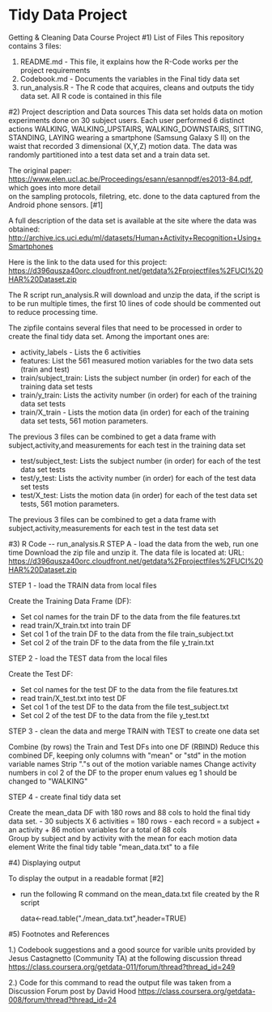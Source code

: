 # Tidy Data Project
Getting &amp; Cleaning Data Course Project
#1) List of Files
 This repository contains 3 files:  
  1) README.md      - This file, it explains how the R-Code works per the project requirements  
  2) Codebook.md    - Documents the variables in the Final tidy data set  
  3) run_analysis.R - The R code that acquires, cleans and outputs the tidy data set.  All R code is
 contained in this file  
 
#2) Project description and Data sources
 This data set holds data on motion experiments done on 30 subject users.  Each user performed 6 distinct
 actions WALKING, WALKING_UPSTAIRS, WALKING_DOWNSTAIRS, SITTING, STANDING, LAYING
 wearing a smartphone (Samsung Galaxy S II) on the waist that recorded 3 dimensional (X,Y,Z)
  motion data.  The data was randomly partitioned into a test data set and a train data set.
 
The original paper: https://www.elen.ucl.ac.be/Proceedings/esann/esannpdf/es2013-84.pdf, which goes into more detail  
on the sampling protocols, filetring, etc. done to the data captured from the Android phone sensors. [#1]
  
  A full description of the data set is available at the site where the data was obtained: 
    http://archive.ics.uci.edu/ml/datasets/Human+Activity+Recognition+Using+Smartphones 

Here is the link to the data used for this project: 
    https://d396qusza40orc.cloudfront.net/getdata%2Fprojectfiles%2FUCI%20HAR%20Dataset.zip

The R script run_analysis.R will download and unzip the data, if the script is to be run multiple times,
the first 10 lines of code should be commented out to reduce processing time.
  
The zipfile contains several files that need to be processed in order to create the final
tidy data set.  Among the important ones are:
 
 - activity_labels - Lists the 6 activities
 - features: List the 561 measured motion variables for the two data sets (train and test)
 - train/subject_train: Lists the subject number (in order) for each of the training data set tests
 - train/y_train: Lists the activity number (in order) for each of the training data set tests
 - train/X_train - Lists the motion data (in order) for each of the training data set tests, 561 motion parameters.
 
The previous 3 files can be combined to get a data frame with subject,activity,and measurements for each test in the training data set

 - test/subject_test: Lists the subject number (in order) for each of the test data set tests
 - test/y_test: Lists the activity number (in order) for each of the test data set tests
 - test/X_test: Lists the motion data (in order) for each of the test data set tests, 561 motion parameters.

The previous 3 files can be combined to get a data frame with subject,activity,measurements for each test in the test data set

#3) R Code --  run_analysis.R
STEP A - load the data from the web, run one time
Download the zip file and unzip it.  The data file is located at:
    URL: https://d396qusza40orc.cloudfront.net/getdata%2Fprojectfiles%2FUCI%20HAR%20Dataset.zip 
 
STEP 1 - load the TRAIN data from local files

Create the Training Data Frame (DF):
 - Set col names for the train DF to the data from the file features.txt
 - read train/X_train.txt into train DF
 - Set col 1 of the train DF to the data from the file train_subject.txt
 - Set col 2 of the train DF to the data from the file y_train.txt
 	     
STEP 2 - load the TEST data from the local files

Create the Test DF:
 - Set col names for the test DF to the data from the file features.txt
 - read train/X_test.txt into test DF
 - Set col 1 of the test DF to the data from the file test_subject.txt
 - Set col 2 of the test DF to the data from the file y_test.txt

STEP 3 - clean the data and merge TRAIN with TEST to create one data set

Combine (by rows) the Train and Test DFs into one DF  (RBIND)
Reduce this combined DF, keeping only columns with "mean" or "std" in the motion variable names
Strip "."s out of the motion variable names
Change activity numbers in col 2 of the DF to the proper enum values eg 1 should be changed to "WALKING"
 
STEP 4 - create final tidy data set

Create the mean_data DF with 180 rows and 88 cols to hold the final tidy data set.
 				 - 30 subjects X 6 activities = 180 rows
 				 - each record = a subject + an activity + 86 motion variables for a total of 88 cols  
Group by subject and by activity with the mean for each motion data element
Write the final tidy table "mean_data.txt" to a file
 
#4) Displaying output

To display the output in a readable format [#2]
 - run the following R command on the mean_data.txt file created by the R script

      data<-read.table("./mean_data.txt",header=TRUE)

#5) Footnotes and References

1.) Codebook suggestions and a good source for varible units provided by Jesus Castagnetto (Community TA) at the following discussion thread https://class.coursera.org/getdata-011/forum/thread?thread_id=249

2.) Code for this command to read the output file was taken from a Discussion Forum post by David Hood
 https://class.coursera.org/getdata-008/forum/thread?thread_id=24

